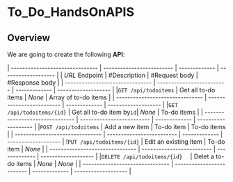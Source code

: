 # To_Do_HandsOnAPIS


## Overview
We are going to create the following __API__:

| ------------------------------- | ------------------------- | -------------  | -------------------  |
| _URL_ Endpoint                  | #Description              | #Request body	 | #Response body	      |
| ------------------------------- | ------------------------- | -------------  | -------------------  |
|`GET /api/todoitems`             |  Get all to-do items      |  _None_        | Array of to-do items | 
| ------------------------------- | ------------------------- | -------------  | -------------------  |
|`GET /api/todoitems/{id}`        |  Get all to-do item by`id`|  _None_      	 | To-do items          | 
| ------------------------------- | ------------------------- | -------------  | -------------------  |
  |`POST /api/todoitems`            |  Add a new item           |  To-do item  | To-do items          | 
| ------------------------------- | ------------------------- | -------------  | -------------------  |
!`PUT /api/todoitems/{id}`        |	 Edit an existing item    |  To-do item  	 |  _None_              | 
| ------------------------------- | ------------------------- | -------------  | -------------------  |
|`DELETE /api/todoitems/{id}  `   |  Delet a to-do items      |  _None_      	 |  _None_              | 
| ------------------------------- | ------------------------- | -------------  | -------------------  |
